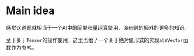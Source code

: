 # Main idea

感觉这道题就相当于一个AI中的简单张量运算使用，没有别的额外的更多的知识。

至于关于`Tensor`的操作使用，这里也给了一个关于绝对值形式的实现`absVector`函数作为参考。
